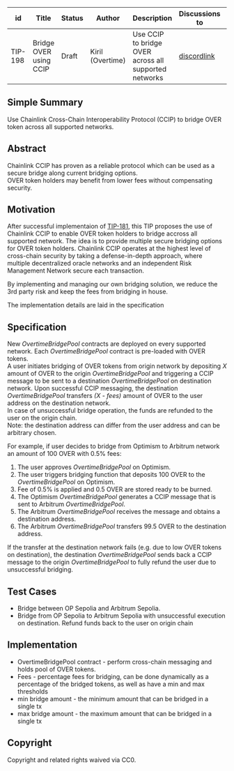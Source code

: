 | id    | Title | Status      | Author  | Description | Discussions to | Created    |
| ----- | ----- | ----------- | ------- | ----------- | -------------- | ---------- |
| TIP-198 | Bridge OVER using CCIP | Draft | Kiril (Overtime) | Use CCIP to bridge OVER across all supported networks | [discordlink ](https://discord.gg/thales)   | 2024-03-20 |


## Simple Summary


Use Chainlink Cross-Chain Interoperability Protocol (CCIP) to bridge OVER token across all supported networks.


## Abstract

Chainlink CCIP has proven as a reliable protocol which can be used as a secure bridge along current bridging options.  
OVER token holders may benefit from lower fees without compensating security.


## Motivation

After successful implementaion of [TIP-181](https://github.com/thales-markets/thales-improvement-proposals/blob/main/TIPs/TIP-181.md), this TIP proposes the use of Chainlink CCIP to enable OVER token holders to bridge accross all supported network. The idea is to provide multiple secure bridging options for OVER token holders. Chainlink CCIP operates at the highest level of cross-chain security by taking a defense-in-depth approach, where multiple decentralized oracle networks and an independent Risk Management Network secure each transaction.  

By implementing and managing our own bridging solution, we reduce the 3rd party risk and keep the fees from bridging in house.

The implementation details are laid in the specification

## Specification

New *OvertimeBridgePool* contracts are deployed on every supported network. Each *OvertimeBridgePool* contract is pre-loaded with OVER tokens.  
A user initiates bridging of OVER tokens from origin network by depositing *X* amount of OVER to the origin *OvertimeBridgePool* and triggering a CCIP message to be sent to a destination *OvertimeBridgePool* on destination network. Upon successful CCIP messaging, the destination *OvertimeBridgePool* transfers *(X - fees)* amount of OVER to the user address on the destination network.  
In case of unsuccessful bridge operation, the funds are refunded to the user on the origin chain.  
Note: the destination address can differ from the user address and can be arbitrary chosen.

For example, if user decides to bridge from Optimism to Arbitrum network an amount of 100 OVER with 0.5% fees:

1. The user approves *OvertimeBridgePool* on Optimism.
2. The user triggers bridging function that deposits 100 OVER to the *OvertimeBridgePool* on Optimism.
3. Fee of 0.5% is applied and 0.5 OVER are stored ready to be burned.
4. The Optimism *OvertimeBridgePool* generates a CCIP message that is sent to Arbitrum *OvertimeBridgePool*.
5. The Arbitrum *OvertimeBridgePool* receives the message and obtains a destination address.
6. The Arbitrum *OvertimeBridgePool* transfers 99.5 OVER to the destination address.

If the transfer at the destination network fails (e.g. due to low OVER tokens on destination), the destination *OvertimeBridgePool* sends back a CCIP message to the origin *OvertimeBridgePool* to fully refund the user due to unsuccessful bridging.

## Test Cases

- Bridge between OP Sepolia and Arbitrum Sepolia.  
- Bridge from OP Sepolia to Arbitrum Sepolia with unsuccessful execution on destination. Refund funds back to the user on origin chain


## Implementation

- OvertimeBridgePool contract - perform cross-chain messaging and holds pool of OVER tokens.
- Fees - percentage fees for bridging, can be done dynamically as a percentage of the bridged tokens, as well as have a min and max thresholds
- min bridge amount - the minimum amount that can be bridged in a single tx
- max bridge amount - the maximum amount that can be bridged in a single tx

## Copyright

Copyright and related rights waived via CC0.
